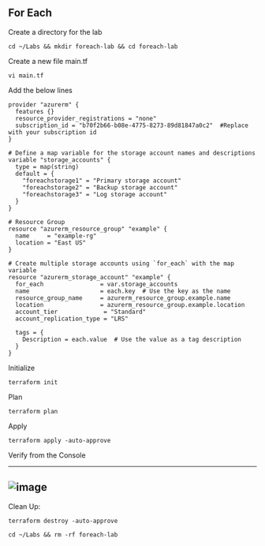 ## For Each

Create a directory for the lab
```
cd ~/Labs && mkdir foreach-lab && cd foreach-lab 
```
Create a new file main.tf
```
vi main.tf
```
Add the below lines
```
provider "azurerm" {
  features {}
  resource_provider_registrations = "none"
  subscription_id = "b70f2b66-b08e-4775-8273-89d81847a0c2"  #Replace with your subscription id
}

# Define a map variable for the storage account names and descriptions
variable "storage_accounts" {
  type = map(string)
  default = {
    "foreachstorage1" = "Primary storage account"
    "foreachstorage2" = "Backup storage account"
    "foreachstorage3" = "Log storage account"
  }
}

# Resource Group
resource "azurerm_resource_group" "example" {
  name     = "example-rg"
  location = "East US"
}

# Create multiple storage accounts using `for_each` with the map variable
resource "azurerm_storage_account" "example" {
  for_each                = var.storage_accounts
  name                    = each.key  # Use the key as the name
  resource_group_name     = azurerm_resource_group.example.name
  location                = azurerm_resource_group.example.location
  account_tier             = "Standard"
  account_replication_type = "LRS"
  
  tags = {
    Description = each.value  # Use the value as a tag description
  }
}

```
Initialize
```
terraform init
```
Plan
```
terraform plan
```
Apply
```
terraform apply -auto-approve
```
Verify from the Console

----------------------------------------------------------------------------------------
![image](https://github.com/user-attachments/assets/88079c94-63d9-44c0-b149-f77ac3edf971)
----------------------------------------------------------------------------------------


Clean Up: 
```
terraform destroy -auto-approve
```
```
cd ~/Labs && rm -rf foreach-lab
```




